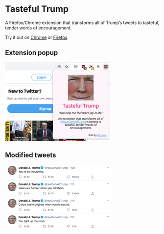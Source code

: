 # Tasteful Trump

A Firefox/Chrome extension that transforms all of Trump’s tweets to tasteful, tender words of encouragement.

Try it out on [Chrome](https://chrome.google.com/webstore/detail/lldmddlbclinmmbaaljfgogeilehfjmb) or [Firefox](https://addons.mozilla.org/en-US/firefox/addon/tasteful-trump/).

## Extension popup
<img src="images/example-2.png" alt="" width="350px">

## Modified tweets
<img src="images/example.png" alt="" width="350px">
